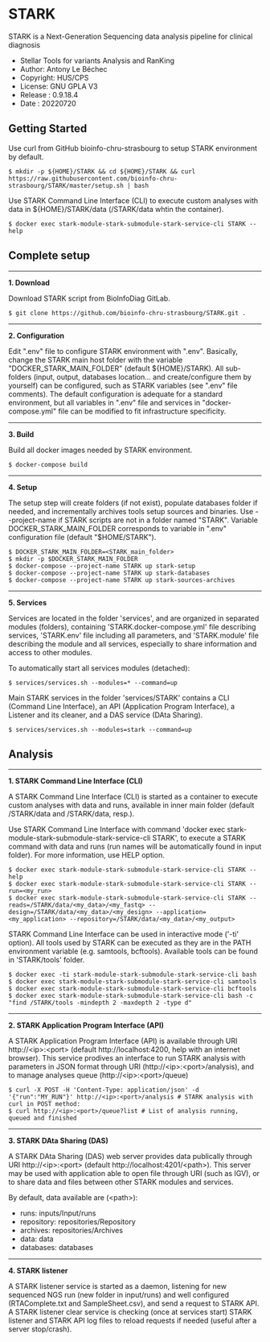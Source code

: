 STARK
============
STARK is a Next-Generation Sequencing data analysis pipeline for clinical diagnosis
* Stellar Tools for variants Analysis and RanKing
* Author: Antony Le Béchec
* Copyright: HUS/CPS
* License: GNU GPLA V3
* Release : 0.9.18.4
* Date : 20220720



Getting Started
---------------


Use curl from GitHub bioinfo-chru-strasbourg to setup STARK environment by default.

```
$ mkdir -p ${HOME}/STARK && cd ${HOME}/STARK && curl https://raw.githubusercontent.com/bioinfo-chru-strasbourg/STARK/master/setup.sh | bash
```


Use STARK Command Line Interface (CLI) to execute custom analyses with data in ${HOME}/STARK/data (/STARK/data whtin the container).

```
$ docker exec stark-module-stark-submodule-stark-service-cli STARK --help
```


Complete setup
---------------


---
**1. Download**

Download STARK script from BioInfoDiag GitLab.

```
$ git clone https://github.com/bioinfo-chru-strasbourg/STARK.git .
```


---
**2. Configuration**

Edit ".env" file to configure STARK environment with ".env". Basically, change the STARK main host folder with the variable "DOCKER_STARK_MAIN_FOLDER" (default ${HOME}/STARK). All sub-folders (input, output, databases location... and create/configure them by yourself) can be configured, such as STARK variables (see ".env" file comments). The default configuration is adequate for a standard environment, but all variables in ".env" file and services in "docker-compose.yml" file can be modified to fit infrastructure specificity.


---
**3. Build**

Build all docker images needed by STARK environment.

```
$ docker-compose build
```


---
**4. Setup**

The setup step will create folders (if not exist), populate databases folder if needed, and incrementally archives tools setup sources and binaries. Use --project-name if STARK scripts are not in a folder named "STARK". Variable DOCKER_STARK_MAIN_FOLDER corresponds to variable in ".env" configuration file (default "$HOME/STARK").

```
$ DOCKER_STARK_MAIN_FOLDER=<STARK_main_folder>
$ mkdir -p $DOCKER_STARK_MAIN_FOLDER
$ docker-compose --project-name STARK up stark-setup
$ docker-compose --project-name STARK up stark-databases
$ docker-compose --project-name STARK up stark-sources-archives
```

---
**5. Services**

Services are located in the folder 'services', and are organized in separated modules (folders), containing 'STARK.docker-compose.yml' file describing services, 'STARK.env' file including all parameters, and 'STARK.module' file describing the module and all services, especially to share information and access to other modules.

To automatically start all services modules (detached):

```
$ services/services.sh --modules=* --command=up
```

Main STARK services in the folder 'services/STARK' contains a CLI (Command Line Interface), an API (Application Program Interface), a Listener and its cleaner, and a DAS service (DAta Sharing).

```
$ services/services.sh --modules=stark --command=up
```


Analysis
--------


---
**1. STARK Command Line Interface (CLI)**


A STARK Command Line Interface (CLI) is started as a container to execute custom analyses with data and runs, available in inner main folder (default /STARK/data and /STARK/data, resp.).

Use STARK Command Line Interface with command 'docker exec stark-module-stark-submodule-stark-service-cli STARK', to execute a STARK command with data and runs (run names will be automatically found in input folder). For more information, use HELP option.

```
$ docker exec stark-module-stark-submodule-stark-service-cli STARK --help
$ docker exec stark-module-stark-submodule-stark-service-cli STARK --run=<my_run>
$ docker exec stark-module-stark-submodule-stark-service-cli STARK --reads=/STARK/data/<my_data>/<my_fastq> --design=/STARK/data/<my_data>/<my_design> --application=<my_application> --repository=/STARK/data/<my_data>/<my_output>
```

STARK Command Line Interface can be used in interactive mode ('-ti' option). All tools used by STARK can be executed as they are in the PATH environment variable (e.g. samtools, bcftools). Available tools can be found in 'STARK/tools' folder.

```
$ docker exec -ti stark-module-stark-submodule-stark-service-cli bash
$ docker exec stark-module-stark-submodule-stark-service-cli samtools
$ docker exec stark-module-stark-submodule-stark-service-cli bcftools
$ docker exec stark-module-stark-submodule-stark-service-cli bash -c "find /STARK/tools -mindepth 2 -maxdepth 2 -type d"
```

---
**2. STARK Application Program Interface (API)**


A STARK Application Program Interface (API) is available through URI http://\<ip\>:\<port\> (default http://localhost:4200, help with an internet browser). This service prodives an interface to run STARK analysis with parameters in JSON format through URI (http://\<ip\>:\<port\>/analysis), and to manage analyses queue (http://\<ip\>:\<port\>/queue)

```
$ curl -X POST -H 'Content-Type: application/json' -d '{"run":"MY_RUN"}' http://<ip>:<port>/analysis # STARK analysis with curl in POST method:
$ curl http://<ip>:<port>/queue?list # List of analysis running, queued and finished
```

---
**3. STARK DAta Sharing (DAS)**


A STARK DAta Sharing (DAS) web server provides data publically through URI http://\<ip\>:\<port\> (default http://localhost:4201/<path\>). This server may be used with application able to open file through URI (such as IGV), or to share data and files between other STARK modules and services.


By default, data available are (\<path\>):
- runs: inputs/Input/runs
- repository: repositories/Repository
- archives: repositories/Archives
- data: data
- databases: databases



---
**4. STARK listener**


A STARK listener service is started as a daemon, listening for new sequenced NGS run (new folder in input/runs) and well configured (RTAComplete.txt and SampleSheet.csv), and send a request to STARK API. A STARK listener clear service is checking (once at services start) STARK listener and STARK API log files to reload requests if needed (useful after a server stop/crash).
